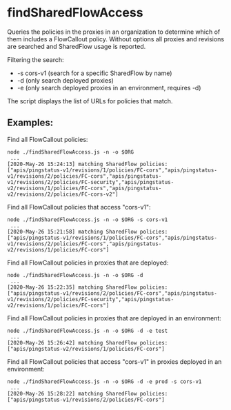 # findSharedFlowAccess

Queries the policies in the proxies in an organization to determine which of them includes a FlowCallout policy.
Without options all proxies and revisions are searched and SharedFlow usage is reported.

Filtering the search:

* -s cors-v1 (search for a specific SharedFlow by name)
* -d (only search deployed proxies)
* -e (only search deployed proxies in an environment, requires -d)

The script displays the list of URLs for policies that match.

## Examples:

Find all FlowCallout policies:

```
node ./findSharedFlowAccess.js -n -o $ORG
 ...
[2020-May-26 15:24:13] matching SharedFlow policies: ["apis/pingstatus-v1/revisions/1/policies/FC-cors","apis/pingstatus-v1/revisions/2/policies/FC-cors","apis/pingstatus-v1/revisions/2/policies/FC-security","apis/pingstatus-v2/revisions/1/policies/FC-cors","apis/pingstatus-v2/revisions/2/policies/FC-cors-v2"]
```

Find all FlowCallout policies that access "cors-v1":

```
node ./findSharedFlowAccess.js -n -o $ORG -s cors-v1
 ...
[2020-May-26 15:21:58] matching SharedFlow policies: ["apis/pingstatus-v1/revisions/1/policies/FC-cors","apis/pingstatus-v1/revisions/2/policies/FC-cors","apis/pingstatus-v2/revisions/1/policies/FC-cors"]
```

Find all FlowCallout policies in proxies that are deployed:

```
node ./findSharedFlowAccess.js -n -o $ORG -d
 ...
[2020-May-26 15:22:35] matching SharedFlow policies: ["apis/pingstatus-v1/revisions/2/policies/FC-cors","apis/pingstatus-v1/revisions/2/policies/FC-security","apis/pingstatus-v2/revisions/1/policies/FC-cors"]
```

Find all FlowCallout policies in proxies that are deployed in an environment:

```
node ./findSharedFlowAccess.js -n -o $ORG -d -e test
 ...
[2020-May-26 15:26:42] matching SharedFlow policies: ["apis/pingstatus-v2/revisions/1/policies/FC-cors"]
```

Find all FlowCallout policies that access "cors-v1" in proxies deployed in an environment:

```
node ./findSharedFlowAccess.js -n -o $ORG -d -e prod -s cors-v1
 ...
[2020-May-26 15:28:22] matching SharedFlow policies: ["apis/pingstatus-v1/revisions/2/policies/FC-cors"]
```
